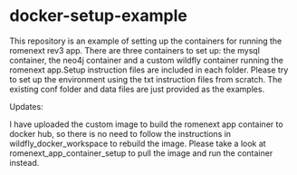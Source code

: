 # docker-setup-example
This repository is an example of setting up the containers for running the romenext rev3 app. There are three containers to set up: the mysql container, the neo4j container and a custom wildfly container running the romenext app.Setup instruction files are included in each folder. Please try to set up the environment using the txt instruction files from scratch. The existing conf folder and data files are just provided as the examples. 

Updates:

I have uploaded the custom image to build the romenext app container to docker hub, so there is no need to follow the instructions in wildfly_docker_workspace to rebuild the image. Please take a look at romenext_app_container_setup to pull the image and run the container instead. 
